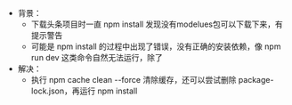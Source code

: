 - 背景： 
  - 下载头条项目时一直 npm install 发现没有modelues包可以下载下来，有提示警告
  - 可能是 npm install 的过程中出现了错误，没有正确的安装依赖，像 npm run dev 这类命令自然无法运行，除了
- 解决：
  - 执行 npm cache clean --force 清除缓存，还可以尝试删除 package-lock.json，再运行 npm install
